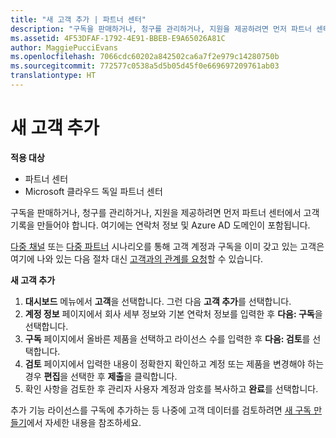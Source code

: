```yaml
---
title: "새 고객 추가 | 파트너 센터"
description: "구독을 판매하거나, 청구를 관리하거나, 지원을 제공하려면 먼저 파트너 센터에서 고객 기록을 만들어야 합니다. 여기에는 연락처 정보 및 Azure AD 도메인이 포함됩니다."
ms.assetid: 4F53DFAF-1792-4E91-BBEB-E9A65026A81C
author: MaggiePucciEvans
ms.openlocfilehash: 7066cdc60202a842502ca6a7f2e979c14280750b
ms.sourcegitcommit: 772577c0538a5d5b05d45f0e669697209761ab03
translationtype: HT
---
```

# <a name="add-a-new-customer"></a>새 고객 추가

**적용 대상**

-  파트너 센터
-  Microsoft 클라우드 독일 파트너 센터

구독을 판매하거나, 청구를 관리하거나, 지원을 제공하려면 먼저 파트너 센터에서 고객 기록을 만들어야 합니다. 여기에는 연락처 정보 및 Azure AD 도메인이 포함됩니다.

[다중 채널](multichannel.md) 또는 [다중 파트너](multipartner.md) 시나리오를 통해 고객 계정과 구독을 이미 갖고 있는 고객은 여기에 나와 있는 다음 절차 대신 [고객과의 관계를 요청](request-a-relationship-with-a-customer.md)할 수 있습니다.

**새 고객 추가**

1.  **대시보드** 메뉴에서 **고객**을 선택합니다. 그런 다음 **고객 추가**를 선택합니다.
2.  **계정 정보** 페이지에서 회사 세부 정보와 기본 연락처 정보를 입력한 후 **다음: 구독**을 선택합니다.
3.  **구독** 페이지에서 올바른 제품을 선택하고 라이선스 수를 입력한 후 **다음: 검토**를 선택합니다.
4.  **검토** 페이지에서 입력한 내용이 정확한지 확인하고 계정 또는 제품을 변경해야 하는 경우 **편집**을 선택한 후 **제출**을 클릭합니다.
5.  확인 사항을 검토한 후 관리자 사용자 계정과 암호를 복사하고 **완료**를 선택합니다.

추가 기능 라이선스를 구독에 추가하는 등 나중에 고객 데이터를 검토하려면 [새 구독 만들기](create-a-new-subscription.md)에서 자세한 내용을 참조하세요.

 

 



